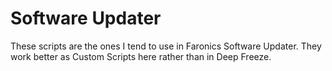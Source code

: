 # Software Updater
These scripts are the ones I tend to use in Faronics Software Updater. They work better as Custom Scripts here rather than in Deep Freeze.
